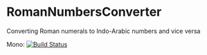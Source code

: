 # RomanNumbersConverter
Converting Roman numerals to Indo-Arabic numbers and vice versa

Mono: [![Build Status](https://travis-ci.org/arthrp/RomanNumbersConverter.svg?branch=master)](https://travis-ci.org/arthrp/RomanNumbersConverter)
